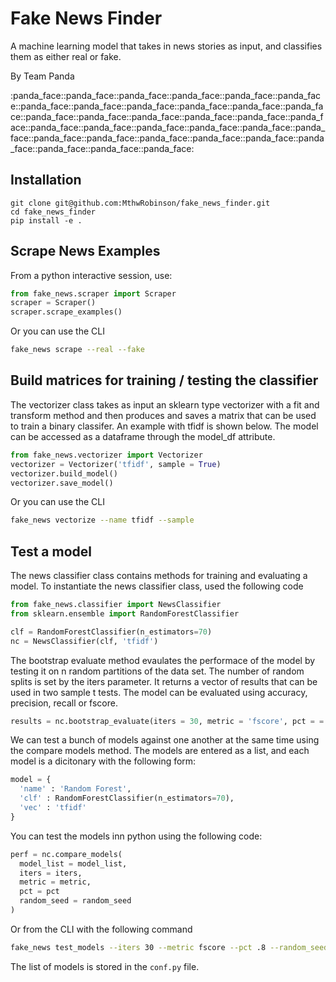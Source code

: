# Fake News Finder
A machine learning model that takes in news stories as input, and classifies them as either real or fake.

By Team Panda

:panda\_face::panda\_face::panda\_face::panda\_face::panda\_face::panda\_face::panda\_face::panda\_face::panda\_face::panda\_face::panda\_face::panda\_face::panda\_face::panda\_face::panda\_face::panda\_face::panda\_face::panda\_face::panda\_face::panda\_face::panda\_face::panda\_face::panda\_face::panda\_face::panda\_face::panda\_face::panda\_face::panda\_face::panda\_face::panda\_face::panda\_face::panda\_face::panda\_face:

## Installation
```
git clone git@github.com:MthwRobinson/fake_news_finder.git
cd fake_news_finder
pip install -e .
```

## Scrape News Examples
From a python interactive session, use:
```python
from fake_news.scraper import Scraper
scraper = Scraper()
scraper.scrape_examples()
```
Or you can use the CLI
```bash
fake_news scrape --real --fake
```

## Build matrices for training / testing the classifier
The vectorizer class takes as input an sklearn type vectorizer with
a fit and transform method and then produces and saves a matrix that can be used to train a binary classifer. An example with tfidf is shown below. The model can be accessed as a dataframe through the model\_df attribute.
```python
from fake_news.vectorizer import Vectorizer
vectorizer = Vectorizer('tfidf', sample = True)
vectorizer.build_model()
vectorizer.save_model()
```

Or you can use the CLI
```bash
fake_news vectorize --name tfidf --sample
```

## Test a model
The news classifier class contains methods for training and evaluating
a model. To instantiate the news classifier class, used the following
code
```python
from fake_news.classifier import NewsClassifier
from sklearn.ensemble import RandomForestClassifier

clf = RandomForestClassifier(n_estimators=70)
nc = NewsClassifier(clf, 'tfidf')
```

The bootstrap evaluate method evaulates the performace of the model
by testing it on n random partitions of the data set. The number
of random splits is set by the iters parameter. It returns a vector
of results that can be used in two sample t tests. The model can
be evaluated using accuracy, precision, recall or fscore.
```python
results = nc.bootstrap_evaluate(iters = 30, metric = 'fscore', pct = =.8)
```

We can test a bunch of models against one another at the same time
using the compare models method. The models are entered as a list, and
each model is a dicitonary with the following form:
```python
model = {
  'name' : 'Random Forest',
  'clf' : RandomForestClassifier(n_estimators=70),
  'vec' : 'tfidf'
}
```

You can test the models inn python using the following code:
```python
perf = nc.compare_models(
  model_list = model_list,
  iters = iters,
  metric = metric,
  pct = pct
  random_seed = random_seed
)
```

Or from the CLI with the following command
```bash
fake_news test_models --iters 30 --metric fscore --pct .8 --random_seed 20
```

The list of models is stored in the `conf.py` file.
